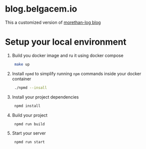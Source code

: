 # blog.belgacem.io
This a customized version of [morethan-log blog](https://github.com/morethanmin/morethan-log)

# Setup your local environment
1. Build you docker image and ru it using docker compose
   ```sh
    make up
   ```

2. Install `npmd` to simplify running `npm` commands inside your docker container 
   ```sh
    ./npmd --insall
   ```

3. Install your project dependencies
   ```sh
    npmd install
   ```
      
4. Build your project
   ```sh
    npmd run build
   ```

5. Start your server
   ```sh
    npmd run start
   ```